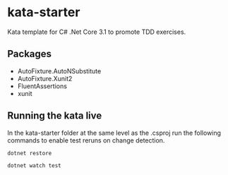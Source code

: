 # kata-starter

Kata template for C# .Net Core 3.1 to promote TDD exercises.

## Packages

- AutoFixture.AutoNSubstitute
- AutoFixture.Xunit2
- FluentAssertions
- xunit

## Running the kata live

In the kata-starter folder at the same level as the .csproj run the following commands to enable test reruns on change detection.

`dotnet restore`

`dotnet watch test`
